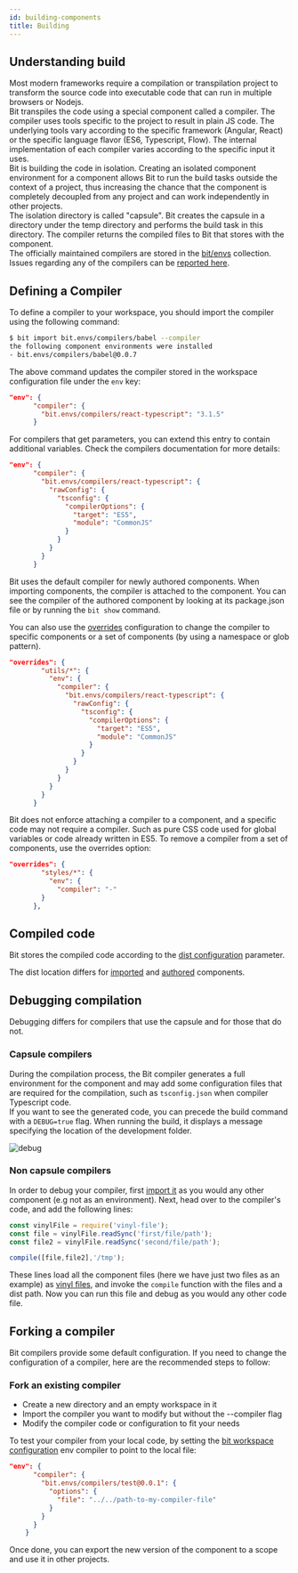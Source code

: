 ```yaml
---
id: building-components
title: Building
---
```


## Understanding build

Most modern frameworks require a compilation or transpilation project to transform the source code into executable code that can run in multiple browsers or Nodejs.  
Bit transpiles the code using a special component called a compiler. The compiler uses tools specific to the project to result in plain JS code. The underlying tools vary according to the specific framework (Angular, React) or the specific language flavor (ES6, Typescript, Flow). The internal implementation of each compiler varies according to the specific input it uses.  
Bit is building the code in isolation. Creating an isolated component environment for a component allows Bit to run the build tasks outside the context of a project, thus increasing the chance that the component is completely decoupled from any project and can work independently in other projects.  
The isolation directory is called "capsule". Bit creates the capsule in a directory under the temp directory and performs the build task in this directory. The compiler returns the compiled files to Bit that stores with the component.  
The officially maintained compilers are stored in the [bit/envs](https://bit.dev/bit/envs) collection. Issues regarding any of the compilers can be [reported here](https://github.com/teambit/envs).

## Defining a Compiler

To define a compiler to your workspace, you should import the compiler using the following command:  

```bash
$ bit import bit.envs/compilers/babel --compiler
the following component environments were installed
- bit.envs/compilers/babel@0.0.7
```

The above command updates the compiler stored in the workspace configuration file under the `env` key:  

```json
"env": {
      "compiler": {
        "bit.envs/compilers/react-typescript": "3.1.5"
      }
```

For compilers that get parameters, you can extend this entry to contain additional variables. Check the compilers documentation for more details:  

```json
"env": {
      "compiler": {
        "bit.envs/compilers/react-typescript": {
          "rawConfig": {
            "tsconfig": {
              "compilerOptions": {
                "target": "ES5",
                "module": "CommonJS"
              }
            }
          }
        }
      }
```

Bit uses the default compiler for newly authored components. When importing components, the compiler is attached to the component. You can see the compiler of the authored component by looking at its package.json file or by running the `bit show` command.  

You can also use the [overrides](/docs/overrides) configuration to change the compiler to specific components or a set of components (by using a namespace or glob pattern).  

```json
"overrides": {
        "utils/*": {
          "env": {
            "compiler": {
              "bit.envs/compilers/react-typescript": {
                "rawConfig": {
                  "tsconfig": {
                    "compilerOptions": {
                      "target": "ES5",
                      "module": "CommonJS"
                    }
                  }
                }
              }
            }
          }
        }
      }
```

Bit does not enforce attaching a compiler to a component, and a specific code may not require a compiler. Such as pure CSS code used for global variables or code already written in ES5. To remove a compiler from a set of components, use the overrides option:  

```json
"overrides": {
        "styles/*": {
          "env": {
            "compiler": "-"
        }
      },
```

## Compiled code

Bit stores the compiled code according to the [dist configuration](/docs/conf-bit-json#dist) parameter.  

The dist location differs for [imported](/docs/workspace#build-directory) and [authored](/docs/workspace#build-files) components.  

## Debugging compilation

Debugging differs for compilers that use the capsule and for those that do not.  

### Capsule compilers

During the compilation process, the Bit compiler generates a full environment for the component and may add some configuration files that are required for the compilation, such as `tsconfig.json` when compiler Typescript code.  
If you want to see the generated code, you can precede the build command with a `DEBUG=true` flag. When running the build, it displays a message specifying the location of the development folder.  

![debug](https://storage.googleapis.com/static.bit.dev/docs/gifs/build-debug.gif)

### Non capsule compilers

In order to debug your compiler, first [import it](/docs/apis/cli-all#import) as you would any other component (e.g not as an environment).
Next, head over to the compiler's code, and add the following lines:

```js
const vinylFile = require('vinyl-file');
const file = vinylFile.readSync('first/file/path');
const file2 = vinylFile.readSync('second/file/path');

compile([file,file2],'/tmp');
```

These lines load all the component files (here we have just two files as an example) as [vinyl files](https://github.com/sindresorhus/vinyl-file), and invoke the `compile` function with the files and a dist path. Now you can run this file and debug as you would any other code file.

## Forking a compiler

Bit compilers provide some default configuration. If you need to change the configuration of a compiler, here are the recommended steps to follow:  

### Fork an existing compiler

- Create a new directory and an empty workspace in it
- Import the compiler you want to modify but without the --compiler flag
- Modify the compiler code or configuration to fit your needs

To test your compiler from your local code, by setting the [bit workspace configuration](/docs/conf-bit-json.html) env compiler to point to the local file:  

```json
"env": {
      "compiler": {
        "bit.envs/compilers/test@0.0.1": {
          "options": {
            "file": "../../path-to-my-compiler-file"
          }
        }
      }
    }
```

Once done, you can export the new version of the component to a scope and use it in other projects.  
